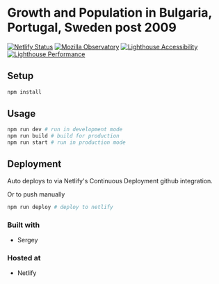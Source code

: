 # Growth and Population in Bulgaria, Portugal, Sweden post 2009 

[![Netlify Status](https://api.netlify.com/api/v1/badges/adb34bef-e77f-494c-8914-221c2d3a2f76/deploy-status)](https://app.netlify.com/sites/typology/deploys)
[![Mozilla Observatory](https://img.shields.io/mozilla-observatory/grade/typology.app)](https://observatory.mozilla.org/analyze/typology.app)
[![Lighthouse Accessibility](https://lighthouses.io37.ch/typology.netlify.app/lighthouse_accessibility.svg)](https://lighthouses.io37.ch/typology.netlify.app.html)
[![Lighthouse Performance](https://lighthouses.io37.ch/typology.netlify.app/lighthouse_performance.svg)](https://lighthouses.io37.ch/typology.netlify.app.html)


## Setup

```sh
npm install
```

## Usage

```sh
npm run dev # run in development mode
npm run build # build for production
npm run start # run in production mode
```

## Deployment

Auto deploys to via Netlify's Continuous Deployment github integration.

Or to push manually

```sh
npm run deploy # deploy to netlify
```


### Built with

- Sergey

### Hosted at

- Netlify



